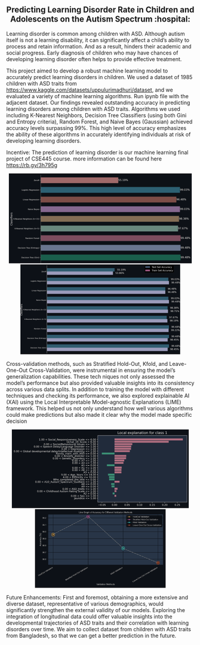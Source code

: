 <h2 align="center"> Predicting Learning Disorder Rate in Children and Adolescents on the Autism Spectrum :hospital: </h2>

Learning disorder is common among children with ASD. Although autism itself is not a learning disability,
it can significantly affect a child’s ability to process and retain information. And as a result, hinders
their academic and social progress. Early diagnosis of children who may have chances of developing
learning disorder often helps to provide effective treatment.

This project aimed to develop a robust machine learning model to accurately predict learning
disorders in children. We used a dataset of 1985 children with ASD traits from https://www.kaggle.com/datasets/uppulurimadhuri/dataset, and we evaluated a 
variety of machine learning algorithms. Run ipynb file with the adjacent dataset. Our findings revealed outstanding accuracy in predicting 
learning disorders among children with ASD traits. Algorithms we used including K-Nearest 
Neighbors, Decision Tree Classifiers (using both Gini and Entropy criteria), Random Forest, 
and Naive Bayes (Gaussian) achieved accuracy levels surpassing 99%. This high level of accuracy
emphasizes the ability of these algorithms in accurately identifying individuals at
risk of developing learning disorders.

Incentive: The prediction of learning disorder is our machine learning final project of CSE445 course. more information can be found
 here https://rb.gy/3h795g

<p align="center">
<img src="sha/images/bar_chart.png" height="240em"> <img src="sha/images/classifier_accuracy_horizontal.png" height="240em"> 
</p>

Cross-validation methods, such as Stratified Hold-Out,
Kfold, and Leave-One-Out Cross-Validation, were instrumental in ensuring the model’s generalization capabilities. These tech
niques not only assessed the model’s performance but also provided valuable insights into its consistency across various 
data splits. In addition to training the model with different techniques and checking its performance, we also explored 
explainable AI (XAI) using the Local Interpretable Model-agnostic Explanations (LIME) framework. This helped us not only 
understand how well various algorithms could make predictions but also made it clear why the model made specific decision

<p align="center">
<img src="sha/images/lime_explanation_hd.png" height="210em"> <img src="sha/images/colorful_line_graph.png" height="210em"> 
</p>

Future Enhancements: First
and foremost, obtaining a more extensive and diverse dataset, representative of various demographics, would significantly strengthen the external validity of our models. Exploring the integration of
longitudinal data could offer valuable insights into
the developmental trajectories of ASD traits and
their correlation with learning disorders over time.
We aim to collect dataset from children with ASD
traits from Bangladesh, so that we can get a better
prediction in the future.


